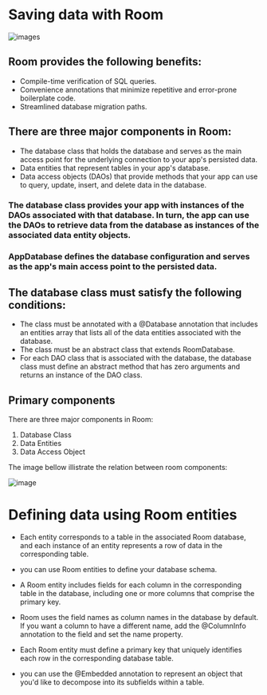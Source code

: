 # Saving data with Room

![images](https://miro.medium.com/max/659/1*SssXYHFuffP4DlamiClmZA.png)
## Room provides the following benefits:
- Compile-time verification of SQL queries.
- Convenience annotations that minimize repetitive and error-prone boilerplate code.
- Streamlined database migration paths.

## There are three major components in Room:
- The database class that holds the database and serves as the main access point for the underlying connection to your app's persisted data.
- Data entities that represent tables in your app's database.
- Data access objects (DAOs) that provide methods that your app can use to query, update, insert, and delete data in the database.

### The database class provides your app with instances of the DAOs associated with that database. In turn, the app can use the DAOs to retrieve data from the database as instances of the associated data entity objects.

### AppDatabase defines the database configuration and serves as the app's main access point to the persisted data.
## The database class must satisfy the following conditions:

- The class must be annotated with a @Database annotation that includes an entities array that lists all of the data entities associated with the database.
- The class must be an abstract class that extends RoomDatabase.
- For each DAO class that is associated with the database, the database class must define an abstract method that has zero arguments and returns an instance of the DAO class.

## Primary components
There are three major components in Room:

1. Database Class 
2. Data Entities
3. Data Access Object

The image bellow illistrate the relation between room components:

![image](https://miro.medium.com/max/2000/1*33hzCoxAoUehHrHeBJi-VA.png)

# Defining data using Room entities

- Each entity corresponds to a table in the associated Room database, and each instance of an entity represents a row of data in the corresponding table.

- you can use Room entities to define your database schema.

- A Room entity includes fields for each column in the corresponding table in the database, including one or more columns that comprise the primary key.

- Room uses the field names as column names in the database by default. If you want a column to have a different name, add the @ColumnInfo annotation to the field and set the name property. 

- Each Room entity must define a primary key that uniquely identifies each row in the corresponding database table.

- you can use the @Embedded annotation to represent an object that you'd like to decompose into its subfields within a table. 